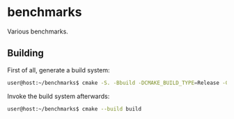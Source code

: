 # benchmarks

Various benchmarks.

## Building

First of all, generate a build system:

```bash
user@host:~/benchmarks$ cmake -S. -Bbuild -DCMAKE_BUILD_TYPE=Release -GNinja
```

Invoke the build system afterwards:

```bash
user@host:~/benchmarks$ cmake --build build
```
